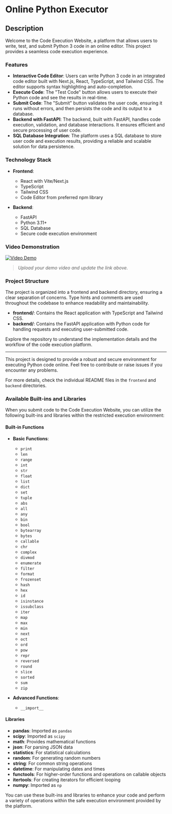 # Online Python Executor

## Description

Welcome to the Code Execution Website, a platform that allows users to write, test, and submit Python 3 code in an online editor. This project provides a seamless code execution experience.

### Features

- **Interactive Code Editor**: Users can write Python 3 code in an integrated code editor built with Next.js, React, TypeScript, and Tailwind CSS. The editor supports syntax highlighting and auto-completion.
- **Execute Code**: The "Test Code" button allows users to execute their Python code and see the results in real-time.
- **Submit Code**: The "Submit" button validates the user code, ensuring it runs without errors, and then persists the code and its output to a database.
- **Backend with FastAPI**: The backend, built with FastAPI, handles code execution, validation, and database interactions. It ensures efficient and secure processing of user code.
- **SQL Database Integration**: The platform uses a SQL database to store user code and execution results, providing a reliable and scalable solution for data persistence.

### Technology Stack

- **Frontend**:

  - React with Vite/Next.js
  - TypeScript
  - Tailwind CSS
  - Code Editor from preferred npm library

- **Backend**:
  - FastAPI
  - Python 3.11+
  - SQL Database
  - Secure code execution environment

### Video Demonstration

[![Video Demo](https://img.youtube.com/vi/VIDEO_ID_HERE/0.jpg)](https://www.youtube.com/watch?v=VIDEO_ID_HERE)

> _Upload your demo video and update the link above._

### Project Structure

The project is organized into a frontend and backend directory, ensuring a clear separation of concerns. Type hints and comments are used throughout the codebase to enhance readability and maintainability.

- **frontend/**: Contains the React application with TypeScript and Tailwind CSS.
- **backend/**: Contains the FastAPI application with Python code for handling requests and executing user-submitted code.

Explore the repository to understand the implementation details and the workflow of the code execution platform.

---

This project is designed to provide a robust and secure environment for executing Python code online. Feel free to contribute or raise issues if you encounter any problems.

For more details, check the individual README files in the `frontend` and `backend` directories.

### Available Built-ins and Libraries

When you submit code to the Code Execution Website, you can utilize the following built-ins and libraries within the restricted execution environment:

#### Built-in Functions

- **Basic Functions**:

  - `print`
  - `len`
  - `range`
  - `int`
  - `str`
  - `float`
  - `list`
  - `dict`
  - `set`
  - `tuple`
  - `abs`
  - `all`
  - `any`
  - `bin`
  - `bool`
  - `bytearray`
  - `bytes`
  - `callable`
  - `chr`
  - `complex`
  - `divmod`
  - `enumerate`
  - `filter`
  - `format`
  - `frozenset`
  - `hash`
  - `hex`
  - `id`
  - `isinstance`
  - `issubclass`
  - `iter`
  - `map`
  - `max`
  - `min`
  - `next`
  - `oct`
  - `ord`
  - `pow`
  - `repr`
  - `reversed`
  - `round`
  - `slice`
  - `sorted`
  - `sum`
  - `zip`

- **Advanced Functions**:
  - `__import__`

#### Libraries

- **pandas**: Imported as `pandas`
- **scipy**: Imported as `scipy`
- **math**: Provides mathematical functions
- **json**: For parsing JSON data
- **statistics**: For statistical calculations
- **random**: For generating random numbers
- **string**: For common string operations
- **datetime**: For manipulating dates and times
- **functools**: For higher-order functions and operations on callable objects
- **itertools**: For creating iterators for efficient looping
- **numpy**: Imported as `np`

You can use these built-ins and libraries to enhance your code and perform a variety of operations within the safe execution environment provided by the platform.
